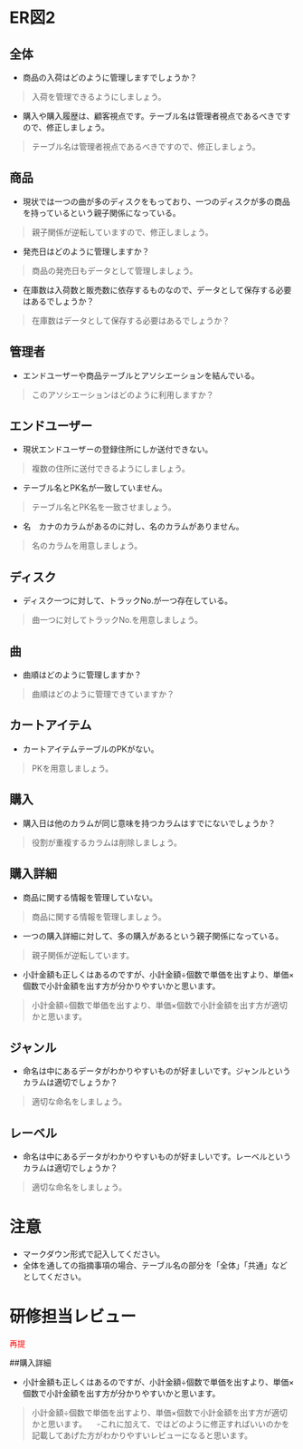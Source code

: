 # ER図2
## 全体
- 商品の入荷はどのように管理しますでしょうか？
 > 入荷を管理できるようにしましょう。
- 購入や購入履歴は、顧客視点です。テーブル名は管理者視点であるべきですので、修正しましょう。
 > テーブル名は管理者視点であるべきですので、修正しましょう。

## 商品
- 現状では一つの曲が多のディスクをもっており、一つのディスクが多の商品を持っているという親子関係になっている。
 > 親子関係が逆転していますので、修正しましょう。
- 発売日はどのように管理しますか？
 > 商品の発売日もデータとして管理しましょう。
- 在庫数は入荷数と販売数に依存するものなので、データとして保存する必要はあるでしょうか？
 > 在庫数はデータとして保存する必要はあるでしょうか？

## 管理者
- エンドユーザーや商品テーブルとアソシエーションを結んでいる。
 > このアソシエーションはどのように利用しますか？

## エンドユーザー
- 現状エンドユーザーの登録住所にしか送付できない。
 > 複数の住所に送付できるようにしましょう。
- テーブル名とPK名が一致していません。
 > テーブル名とPK名を一致させましょう。
- 名　カナのカラムがあるのに対し、名のカラムがありません。
 > 名のカラムを用意しましょう。

## ディスク
- ディスク一つに対して、トラックNo.が一つ存在している。
 > 曲一つに対してトラックNo.を用意しましょう。

## 曲
- 曲順はどのように管理しますか？
 > 曲順はどのように管理できていますか？

## カートアイテム
- カートアイテムテーブルのPKがない。
 > PKを用意しましょう。

## 購入
- 購入日は他のカラムが同じ意味を持つカラムはすでにないでしょうか？
 > 役割が重複するカラムは削除しましょう。

## 購入詳細
- 商品に関する情報を管理していない。
 > 商品に関する情報を管理しましょう。
- 一つの購入詳細に対して、多の購入があるという親子関係になっている。
 > 親子関係が逆転しています。
- 小計金額も正しくはあるのですが、小計金額÷個数で単価を出すより、単価×個数で小計金額を出す方が分かりやすいかと思います。
 > 小計金額÷個数で単価を出すより、単価×個数で小計金額を出す方が適切かと思います。

## ジャンル
- 命名は中にあるデータがわかりやすいものが好ましいです。ジャンルというカラムは適切でしょうか？
 > 適切な命名をしましょう。

## レーベル
- 命名は中にあるデータがわかりやすいものが好ましいです。レーベルというカラムは適切でしょうか？
 > 適切な命名をしましょう。


# 注意
* マークダウン形式で記入してください。
* 全体を通しての指摘事項の場合、テーブル名の部分を「全体」「共通」などとしてください。


# 研修担当レビュー
<font color="Red">再提</font>


##購入詳細
- 小計金額も正しくはあるのですが、小計金額÷個数で単価を出すより、単価×個数で小計金額を出す方が分かりやすいかと思います。
 > 小計金額÷個数で単価を出すより、単価×個数で小計金額を出す方が適切かと思います。
　-これに加えて、ではどのように修正すればいいのかを記載してあげた方がわかりやすいレビューになると思います。





